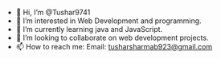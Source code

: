 - 👋 Hi, I’m @Tushar9741
- 👀 I’m interested in Web Development and programming.
- 🌱 I’m currently learning java and JavaScript.
- 💞️ I’m looking to collaborate on web development projects.
- 📫 How to reach me: Email: tusharsharmab923@gmail.com

<!---
Tushar9741/Tushar9741 is a ✨ special ✨ repository because its `README.md` (this file) appears on your GitHub profile.
You can click the Preview link to take a look at your changes.
--->
